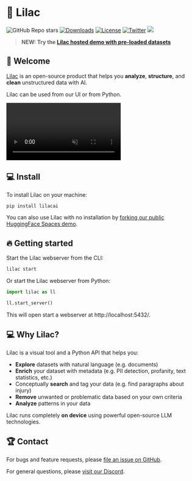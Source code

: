 # 🌸 Lilac

![GitHub Repo stars](https://img.shields.io/github/stars/lilacai/lilac?logo=github&label=lilacai%2Flilac)
[![Downloads](https://static.pepy.tech/badge/lilacai/month)](https://pepy.tech/project/lilacai)
[![License](https://img.shields.io/badge/License-Apache_2.0-blue.svg)](https://opensource.org/licenses/Apache-2.0)
[![Twitter](https://img.shields.io/twitter/follow/lilac_ai)](https://twitter.com/lilac_ai)
[![](https://dcbadge.vercel.app/api/server/YpGxQMyk?compact=true&style=flat)](https://discord.gg/YpGxQMyk)

> **NEW: Try the [Lilac hosted demo with pre-loaded datasets](https://lilacai-lilac.hf.space/)**

## 👋 Welcome

[Lilac](http://lilacml.com) is an open-source product that helps you **analyze**, **structure**, and
**clean** unstructured data with AI.

Lilac can be used from our UI or from Python.

<video loop muted autoplay controls src="https://github-production-user-asset-6210df.s3.amazonaws.com/2294279/260771834-cb1378f8-92c1-4f2a-9524-ce5ddd8e0c53.mp4"></video>

## 💻 Install

To install Lilac on your machine:

```sh
pip install lilacai
```

You can also use Lilac with no installation by
[forking our public HuggingFace Spaces demo](https://lilacai-lilac.hf.space/).

## 🔥 Getting started

Start the Lilac webserver from the CLI:

```sh
lilac start
```

Or start the Lilac webserver from Python:

```py
import lilac as ll

ll.start_server()
```

This will open start a webserver at http://localhost:5432/.

## 💻 Why Lilac?

Lilac is a visual tool and a Python API that helps you:

- **Explore** datasets with natural language (e.g. documents)
- **Enrich** your dataset with metadata (e.g. PII detection, profanity, text statistics, etc.)
- Conceptually **search** and tag your data (e.g. find paragraphs about injury)
- **Remove** unwanted or problematic data based on your own criteria
- **Analyze** patterns in your data

Lilac runs completely **on device** using powerful open-source LLM technologies.

## 🏆 Contact

For bugs and feature requests, please
[file an issue on GitHub](https://github.com/lilacai/lilac/issues).

For general questions, please [visit our Discord](https://discord.com/invite/YpGxQMyk).
